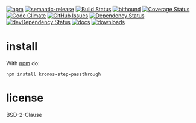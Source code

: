 [![npm](https://img.shields.io/npm/v/kronos-step-passthrough.svg)](https://www.npmjs.com/package/kronos-step-passthrough)
[![semantic-release](https://img.shields.io/badge/%20%20%F0%9F%93%A6%F0%9F%9A%80-semantic--release-e10079.svg)](https://github.com/Kronos-Integration/kronos-step-passthrough)
[![Build Status](https://secure.travis-ci.org/Kronos-Integration/kronos-step-passthrough.png)](http://travis-ci.org/Kronos-Integration/kronos-step-passthrough)
[![bithound](https://www.bithound.io/github/Kronos-Integration/kronos-step-passthrough/badges/score.svg)](https://www.bithound.io/github/Kronos-Integration/kronos-step-passthrough)
[![Coverage Status](https://coveralls.io/repos/Kronos-Integration/kronos-step-passthrough/badge.svg)](https://coveralls.io/r/Kronos-Integration/kronos-step-passthrough)
[![Code Climate](https://codeclimate.com/github/Kronos-Integration/kronos-step-passthrough/badges/gpa.svg)](https://codeclimate.com/github/Kronos-Integration/kronos-step-passthrough)
[![GitHub Issues](https://img.shields.io/github/issues/Kronos-Integration/kronos-step-passthrough.svg?style=flat-square)](https://github.com/Kronos-Integration/kronos-step-passthrough/issues)
[![Dependency Status](https://david-dm.org/Kronos-Integration/kronos-step-passthrough.svg)](https://david-dm.org/Kronos-Integration/kronos-step-passthrough)
[![devDependency Status](https://david-dm.org/Kronos-Integration/kronos-step-passthrough/dev-status.svg)](https://david-dm.org/Kronos-Integration/kronos-step-passthrough#info=devDependencies)
[![docs](http://inch-ci.org/github/Kronos-Integration/kronos-step-passthrough.svg?branch=master)](http://inch-ci.org/github/Kronos-Integration/kronos-step-passthrough)
[![downloads](http://img.shields.io/npm/dm/kronos-step-passthrough.svg?style=flat-square)](https://npmjs.org/package/kronos-step-passthrough)

install
=======

With [npm](http://npmjs.org) do:

```shell
npm install kronos-step-passthrough
```

license
=======

BSD-2-Clause
